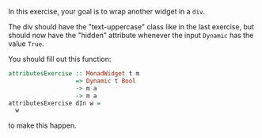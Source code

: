 In this exercise, your goal is to wrap another widget in a `div`.

The div should have the "text-uppercase" class like in the last exercise, but should now have the "hidden" attribute whenever the input `Dynamic` has the value `True`.

You should fill out this function:

```haskell
attributesExercise :: MonadWidget t m
                   => Dynamic t Bool
                   -> m a
                   -> m a
attributesExercise dIn w =
  w
```

to make this happen.
